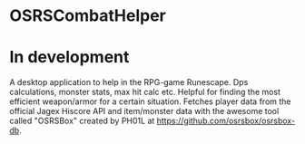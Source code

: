 # OSRSCombatHelper
# In development
A desktop application to help in the RPG-game Runescape. Dps calculations, monster stats, max hit calc etc. Helpful for finding the most efficient weapon/armor for a certain situation. Fetches player data from the official Jagex Hiscore API and item/monster data with the awesome tool called "OSRSBox" created by PH01L at https://github.com/osrsbox/osrsbox-db.
